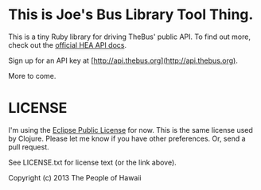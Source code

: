 # This is Joe's Bus Library Tool Thing.

This is a tiny Ruby library for driving TheBus' public API.  To find out more, check out the [official HEA API docs](http://hea.thebus.org/api_info.asp "HEA API Page").

Sign up for an API key at [http://api.thebus.org](http://api.thebus.org).

More to come.

# LICENSE

I'm using the [Eclipse Public License](http://opensource.org/licenses/EPL-1.0 "Eclipse Public License") for now. This is the same license used by Clojure. Please let me know if you have other preferences.  Or, send a pull request.

See LICENSE.txt for license text (or the link above).

Copyright (c) 2013 The People of Hawaii
